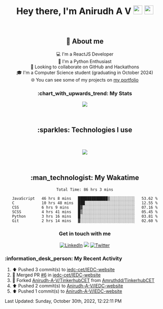 <h1 align="center">Hey there, I'm Anirudh A V <img src="https://media.giphy.com/media/hvRJCLFzcasrR4ia7z/giphy.gif" width="28"> <img src="https://emojis.slackmojis.com/emojis/images/1531849430/4246/blob-sunglasses.gif?1531849430" width="28"/></h1>

<br>
<h2 align="center"> 📖 About me</h2>
<div align="center">

💻 I'm a ReactJS Developer<br>
🎨 I'm a Python Enthusiast<br>
💞️ Looking to collaborate on GitHub and Hackathons<br>
🎓 I'm a Computer Science student (graduating in October 2024)<br>
🌐 You can see some of my projects on [my portfolio](https://iamanirudhav.vercel.app/)
<br>
</div>

<h3 align="center">:chart_with_upwards_trend: My Stats</h3>
<p align="center">
  <a href="#">
    <img src="https://github-readme-streak-stats.herokuapp.com/?user=Anirudh-A-V"/>
  </a>
</p>


<br>


<h2 align="center">:sparkles: Technologies I use</h2>
<br>
<p align="center">
  <a href="https://skillicons.dev">
    <img src="https://skillicons.dev/icons?i=react,js,html,css,py,c,java,bootstrap,django,flask,nodejs,express,firebase,vite,git,github,heroku,linux,mysql,sqlite,mongodb,figma,vscode,atom&perline=8" />
  </a>
</p>


<br>

<div align="center">
<h2>:man_technologist: My Wakatime</h2>
<!--START_SECTION:waka-->

```text
Total Time: 86 hrs 3 mins

JavaScript   46 hrs 8 mins   █████████████▒░░░░░░░░░░░   53.62 %
C            10 hrs 48 mins  ███░░░░░░░░░░░░░░░░░░░░░░   12.55 %
CSS          6 hrs 9 mins    █▓░░░░░░░░░░░░░░░░░░░░░░░   07.16 %
SCSS         4 hrs 41 mins   █▒░░░░░░░░░░░░░░░░░░░░░░░   05.45 %
Python       3 hrs 16 mins   █░░░░░░░░░░░░░░░░░░░░░░░░   03.81 %
Git          2 hrs 14 mins   ▓░░░░░░░░░░░░░░░░░░░░░░░░   02.60 %
```

<!--END_SECTION:waka-->
</div>


<h3 align="center">Get in touch with me</h3>

<p align="center">
  <a href="https://www.linkedin.com/in/anirudh-a-v-920858221/"><img alt="LinkedIn" title="LinkedIn" src="https://img.shields.io/badge/-LinkedIn-0077B5?style=for-the-badge&logo=linkedin&logoColor=white"/></a>
  <a href="mailto:anirudh.av02@gmail.com"><img src="https://img.shields.io/badge/Gmail-D14836?style=for-the-badge&logo=gmail&logoColor=white"></a>
  <a href="https://twitter.com/anirudh_av02"><img alt="Twitter" title="Twitter" src="https://img.shields.io/badge/-Twitter-1DA1F2?style=for-the-badge&logo=twitter&logoColor=white"/></a>
  <!--- <a href="#"><img src="https://komarev.com/ghpvc/?username=Anirudh-A-V&style=for-the-badge"></a> --->
  <!---
  <a href=""><img alt="Youtube" title="Youtube" src="https://img.shields.io/badge/-YouTube-red?style=for-the-badge&logo=youtube&logoColor=white"/></a>
  <a href=""><img src="https://img.shields.io/badge/DEV.TO-%230A0A0A.svg?&style=for-the-badge&logo=dev.to&logoColor=white"></a>
  <a href=""><img src="https://img.shields.io/badge/Linktree-39E09B.svg?style=for-the-badge&logo=Linktree&logoColor=white"></a>
  --->

</p>
              

<h3>:information_desk_person: My Recent Activity</h3>

<!--RECENT_ACTIVITY:start-->
1. ⬆️ Pushed 3 commit(s) to [iedc-cet/IEDC-website](https://github.com/iedc-cet/IEDC-website)
2. 🎉 Merged PR [#6](https://github.com/iedc-cet/IEDC-website/pull/6) in [iedc-cet/IEDC-website](https://github.com/iedc-cet/IEDC-website)
3. 🔱 Forked [Anirudh-A-V/TinkerhubCET](https://github.com/Anirudh-A-V/TinkerhubCET) from [Amruthdd/TinkerhubCET](https://github.com/Amruthdd/TinkerhubCET)
4. ⬆️ Pushed 2 commit(s) to [Anirudh-A-V/IEDC-website](https://github.com/Anirudh-A-V/IEDC-website)
5. ⬆️ Pushed 1 commit(s) to [Anirudh-A-V/IEDC-website](https://github.com/Anirudh-A-V/IEDC-website)
<!--RECENT_ACTIVITY:end-->

<!--RECENT_ACTIVITY:last_update-->
Last Updated: Sunday, October 30th, 2022, 12:22:11 PM
<!--RECENT_ACTIVITY:last_update_end-->


<!-- [![trophy](https://github-profile-trophy.vercel.app/?username=Anirudh-A-V&rank=-C,-B&theme=onedark)](https://github.com/ryo-ma/github-profile-trophy) -->

